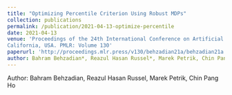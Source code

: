 ```yaml
---
title: "Optimizing Percentile Criterion Using Robust MDPs"
collection: publications
permalink: /publication/2021-04-13-optimize-percentile
date: 2021-04-13
venue: 'Proceedings of the 24th International Conference on Artificial Intelligence and Statistics (AISTATS) 2021, San Diego,
California, USA. PMLR: Volume 130'
paperurl: 'http://proceedings.mlr.press/v130/behzadian21a/behzadian21a.pdf'
author: Bahram Behzadian*, Reazul Hasan Russel*, Marek Petrik, Chin Pang Ho
---
```


Author: Bahram Behzadian, Reazul Hasan Russel, Marek Petrik, Chin Pang Ho
